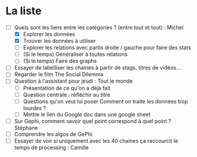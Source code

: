 # La liste

- [ ] Quels sont les liens entre les catégories ? (entre tout et tout) : Michel
  - [x] Explorer les données
  - [x] Trouver les données à utiliser
  - [ ] Explorer les relations avec partis droite / gauche pour faire des stats
  - [ ] (Si le temps) Généraliser à toutes relations
  - [ ] (Si le temps) Faire des graphs
- [ ] Essayer de labelliser les chaines à partir de stags, titres de vidéos...
- [ ] Regarder le film The Social Dilemma
- [ ] Question à l'assistant pour jeudi : Tout le monde
  - [ ] Présentation de ce qu'on a déjà fait
  - [ ] Question centrale : réfléchir au titre
  - [ ] Questions qu'on veut lui poser
          Comment on traite les données trop lourdes ?
  - [ ] Mettre le lien du Google doc dans une google sheet
- [ ] Sur Gephi, comment savoir quel point correspond à quel point ? Stéphane
- [ ] Comprendre les algos de GePhi
- [ ] Essayer de voir si uniquement avec les 40 chaines ça raccourcit le temps de processing : Camille